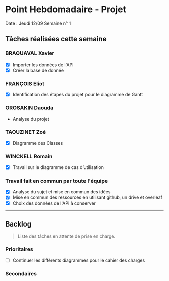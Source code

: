 # Point Hebdomadaire - Projet

Date : Jeudi 12/09
Semaine n° 1

## Tâches réalisées cette semaine

### BRAQUAVAL Xavier

- [x] Importer les données de l'API
- [x] Créer la base de donnée

### FRANÇOIS Eliot

- [x] Identification des étapes du projet pour le diagramme de Gantt

### OROSAKIN Daouda

- Analyse du projet

### TAOUZINET Zoé

- [x] Diagramme des Classes

### WINCKELL Romain

- [x] Travail sur le diagramme de cas d’utilisation

### Travail fait en commun par toute l'équipe

- [x] Analyse du sujet et mise en commun des idées
- [x] Mise en commun des ressources en utilisant github, un drive et overleaf
- [x] Choix des données de l'API à conserver

---

## Backlog

> Liste des tâches en attente de prise en charge.

### Prioritaires

- [ ] Continuer les différents diagrammes pour le cahier des charges

### Secondaires


